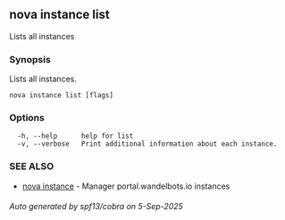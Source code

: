 ## nova instance list

Lists all instances

### Synopsis

Lists all instances.

```
nova instance list [flags]
```

### Options

```
  -h, --help      help for list
  -v, --verbose   Print additional information about each instance.
```

### SEE ALSO

* [nova instance](nova_instance.md)	 - Manager portal.wandelbots.io instances

###### Auto generated by spf13/cobra on 5-Sep-2025
